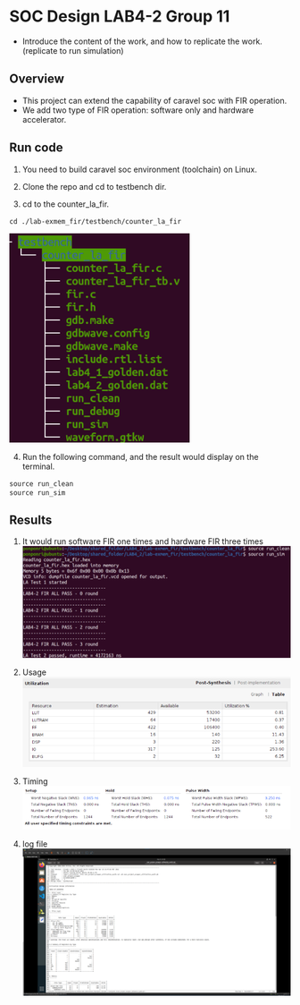 # SOC Design LAB4-2 Group 11

- Introduce the content of the work, and how to replicate the work. (replicate to run simulation)

## Overview

- This project can extend the capability of caravel soc with FIR operation.
- We add two type of FIR operation: software only and hardware accelerator.

## Run code 

1. You need to build caravel soc environment (toolchain) on Linux.

2. Clone the repo and cd to testbench dir.

3. cd to the counter_la_fir.

```
cd ./lab-exmem_fir/testbench/counter_la_fir
```
![](image/tree.png) 

4. Run the following command, and the result would display on the terminal.
```
source run_clean
source run_sim
```


## Results
1. It would run software FIR one times and hardware FIR three times
![](image/execute.png)

2. Usage
![](image/usage.png)

3. Timing
![](image/timing.png)

4. log file
![](image/log.png)

